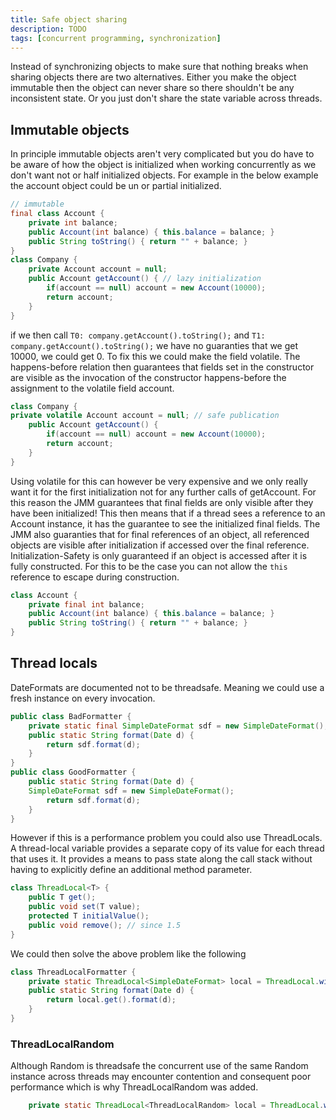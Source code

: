 ```yaml
---
title: Safe object sharing
description: TODO
tags: [concurrent programming, synchronization]
---
```


Instead of synchronizing objects to make sure that nothing breaks when sharing objects there are two alternatives. Either you make the object immutable then the object can never share so there shouldn't be any inconsistent state. Or you just don't share the state variable across threads.

## Immutable objects

In principle immutable objects aren't very complicated but you do have to be aware of how the object is initialized when working concurrently as we don't want not or half initialized objects. For example in the below example the account object could be un or partial initialized.

```java
// immutable
final class Account {
    private int balance;
    public Account(int balance) { this.balance = balance; }
    public String toString() { return "" + balance; }
}
class Company {
    private Account account = null;
    public Account getAccount() { // lazy initialization
        if(account == null) account = new Account(10000);
        return account;
    }
}
```

if we then call `T0: company.getAccount().toString();` and `T1: company.getAccount().toString();` we have no guaranties that we get 10000, we could get 0. To fix this we could make the field volatile. The happens-before relation then guarantees that fields set in the constructor are visible as the invocation of the constructor happens-before the assignment to the volatile field account.

```java
class Company {
private volatile Account account = null; // safe publication
    public Account getAccount() {
        if(account == null) account = new Account(10000);
        return account;
    }
}
```

Using volatile for this can however be very expensive and we only really want it for the first initialization not for any further calls of getAccount. For this reason the JMM guarantees that final fields are only visible after they have been initialized! This then means that if a thread sees a reference to an Account instance, it has the
guarantee to see the initialized final fields. The JMM also guaranties that for final references of an object, all referenced objects are visible after initialization if accessed over the final reference. Initialization-Safety is only guaranteed if an object is accessed after it is fully constructed. For this to be the case you can not allow the `this` reference to escape during construction.

```java
class Account {
    private final int balance;
    public Account(int balance) { this.balance = balance; }
    public String toString() { return "" + balance; }
}
```

## Thread locals

DateFormats are documented not to be threadsafe. Meaning we could use a fresh instance on every invocation.

```java
public class BadFormatter {
    private static final SimpleDateFormat sdf = new SimpleDateFormat();
    public static String format(Date d) {
        return sdf.format(d);
    }
}
public class GoodFormatter {
    public static String format(Date d) {
    SimpleDateFormat sdf = new SimpleDateFormat();
        return sdf.format(d);
    }
}
```

However if this is a performance problem you could also use ThreadLocals. A thread-local variable provides a separate copy of its value for each
thread that uses it. It provides a means to pass state along the call stack without having to explicitly define an additional method parameter.

```java
class ThreadLocal<T> {
    public T get();
    public void set(T value); 
    protected T initialValue();
    public void remove(); // since 1.5
}
```

We could then solve the above problem like the following

```java
class ThreadLocalFormatter {
    private static ThreadLocal<SimpleDateFormat> local = ThreadLocal.withInitial(() -> new SimpleDateFormat());
    public static String format(Date d) {
        return local.get().format(d);
    }
}
```

### ThreadLocalRandom

Although Random is threadsafe the concurrent use of the same Random instance across threads may encounter contention and consequent poor performance which is why ThreadLocalRandom was added.

```java
    private static ThreadLocal<ThreadLocalRandom> local = ThreadLocal.withInitial(() -> new ThreadLocalRandom());
```
